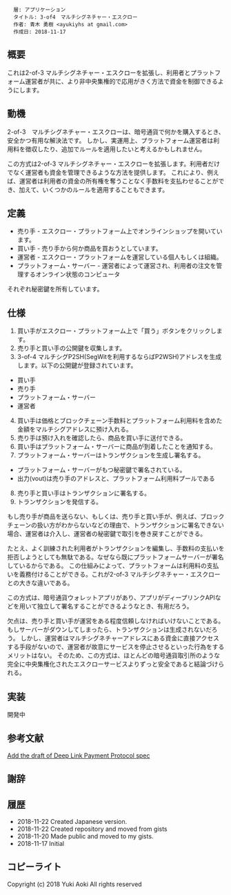 ```
  層: アプリケーション
  タイトル: 3-of4　マルチシグネチャー・エスクロー
  作者: 青木 勇樹 <ayukiyhs at gmail.com>
  作成日: 2018-11-17
```

## 概要

これは2-of-3 マルチシグネチャー・エスクローを拡張し、利用者とプラットフォーム運営者が共に、より非中央集権的で応用がきく方法で資金を制御できるようにします。

## 動機

2-of-3　マルチシグネチャー・エスクローは、暗号通貨で何かを購入するとき、安全かつ有用な解決法です。
しかし、実運用上、プラットフォーム運営者は利用料を徴収したり、追加でルールを適用したいと考えるかもしれません。

この方式は2-of-3 マルチシグネチャー・エスクローを拡張します。利用者だけでなく運営者も資金を管理できるような方法を提供します。
これにより、例えば、運営者は利用者の資金の所有権を奪うことなく手数料を支払わせることができ、加えて、いくつかのルールを適用することもできます。

## 定義

* 売り手 - エスクロー・プラットフォーム上でオンラインショップを開いています。
* 買い手 - 売り手から何か商品を買おうとしています。
* 運営者 - エスクロー・プラットフォームを運営している個人もしくは組織。
* プラットフォーム・サーバー - 運営者によって運営され、利用者の注文を管理するオンライン状態のコンピュータ

それぞれ秘密鍵を所有しています。

## 仕様

1. 買い手がエスクロー・プラットフォーム上で「買う」ボタンをクリックします。
2. 売り手と買い手の公開鍵を収集します。
3. 3-of-4 マルチシグP2SH(SegWitを利用するならばP2WSH)アドレスを生成します。以下の公開鍵が登録されています。
  - 買い手
  - 売り手
  - プラットフォーム・サーバー
  - 運営者
4. 買い手は価格とブロックチェーン手数料とプラットフォーム利用料を含めた金額をマルチシグアドレスに預け入れる。
5. 売り手は預け入れを確認したら、商品を買い手に送付できる。
6. 買い手はプラットフォーム・サーバーに商品が到着したことを通知する。
7. プラットフォーム・サーバーはトランザクションを生成し署名する。
  * プラットフォーム・サーバーがもつ秘密鍵で署名されている。
  * 出力(vout)は売り手のアドレスと、プラットフォーム利用料プールである
8. 売り手と買い手はトランザクションに署名する。
9. トランザクションを発信する。

もし売り手が商品を送らない、もしくは、売り手と買い手が、例えば、ブロックチェーンの扱い方がわからないなどの理由で、トランザクションに署名できない場合、運営者は介入し、運営者の秘密鍵で取引を巻き戻すことができる。

たとえ、よく訓練された利用者がトランザクションを編集し、手数料の支払いを拒否しようとしても無駄である。なぜなら既にプラットフォームサーバーが署名しているからである。
この仕組みによって、プラットフォームは利用料の支払いを義務付けることができる。これが2-of-3 マルチシグネチャー・エスクローとの大きな違いである。

この方式は、暗号通貨ウォレットアプリがあり、アプリがディープリンクAPIなどを用いて独立して署名することができるようなとき、有用だろう。

欠点は、売り手と買い手が運営をある程度信頼しなければいけないことである。もしサーバーがダウンしてしまったら、トランザクションは生成されないだろう。
しかし、運営者はマルチシグネチャーアドレスにある資金に直接アクセスする手段がないので、運営者が故意にサービスを停止させるといった行為をするメリットはない。
そのため、この方式は、ほとんどの暗号通貨取引所のような完全に中央集権化されたエスクローサービスよりずっと安全であると結論づけられる。

## 実装

開発中

## 参考文献

[Add the draft of Deep Link Payment Protocol spec](https://github.com/bitcoincashorg/bitcoincash.org/pull/145)

## 謝辞

## 履歴

* 2018-11-22 Created Japanese version.
* 2018-11-22 Created repository and moved from gists
* 2018-11-20 Made public and moved to my gists.
* 2018-11-17 Initial

## コピーライト

Copyright (c) 2018 Yuki Aoki
All rights reserved
